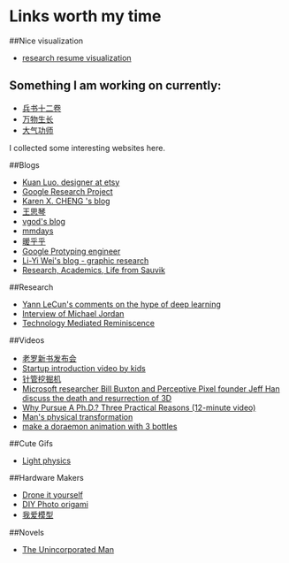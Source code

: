 Links worth my time
=================

##Nice visualization

- [research resume visualization](http://www.inputdesignoutput.com/gonzalo/documents/gonzalo.ramos.pdf)


## Something I am working on currently:
- [兵书十二卷](http://book.douban.com/subject/1290449/)
- [万物生长](http://book.douban.com/subject/3018339/)
- [大气功师](http://book.douban.com/subject/1470651/)

I collected some interesting websites here.

##Blogs

- [Kuan Luo. designer at etsy](http://www.kuanluo.com/)
- [Google Research Project](http://googleresearch.blogspot.com/)
- [Karen X. CHENG 's blog](http://www.karenx.com/)
- [王思琴](http://www.sisiwalkingaway.com/SisiWalkingAwayChinese/CNHomePage/CN_HomePage.htm)
- [vgod's blog](http://blog.vgod.tw/)
- [mmdays](http://mmdays.com/)
- [暖乎乎](http://www.nuanhuhu.net/)
- [Google Protyping engineer](http://smus.com/blog/)
- [Li-Yi Wei's blog - graphic research](http://blog.liyiwei.org/)
- [Research, Academics, Life from Sauvik](http://makewritelearn.com/lesson-learned-from-proposing-my-thesis-presenting)

##Research

- [Yann LeCun's comments on the hype of deep learning](https://www.facebook.com/yann.lecun/posts/10152348155137143)
- [Interview of Michael Jordan](http://spectrum.ieee.org/robotics/artificial-intelligence/machinelearning-maestro-michael-jordan-on-the-delusions-of-big-data-and-other-huge-engineering-efforts#qaTopicThree)
- [Technology Mediated Reminiscence](http://www.slideshare.net/WCTsai/20140520-technology-mediated-reminiscence-joes-phd-orals)



##Videos
- [老罗新书发布会](http://blog.sina.com.cn/s/blog_48f52a460101b5l0.html)
- [Startup introduction video by kids](http://mimobaby.com/story/)
- [针管挖掘机](http://v.ku6.com/show/LmC26zyjAkphGp-bZ-gI_g...html)
- [Microsoft researcher Bill Buxton and Perceptive Pixel founder Jeff Han discuss the death and resurrection of 3D](http://blogs.technet.com/b/firehose/archive/2014/02/26/microsoft-researcher-bill-buxton-and-perceptive-pixel-founder-jeff-han-discuss-the-death-and-resurrection-of-3d.aspx)
- [Why Pursue A Ph.D.? Three Practical Reasons (12-minute video)](http://vimeo.com/80236275)
- [Man's physical transformation](http://v.youku.com/v_show/id_XNjMyNDA1ODI4.html)
- [make a doraemon animation with 3 bottles](http://video.weibo.com/show?fid=1034:478439a9b6a5620679f158498e11a33f)

##Cute Gifs
- [Light physics](http://ww2.sinaimg.cn/bmiddle/64c91882gw1efpo7xgp6qg207y078e83.gif)


##Hardware Makers
- [Drone it yourself](http://jaspervanloenen.com/diy/)
- [DIY Photo origami](http://foldplay.com/foldplay.action)
- [我爱模型](http://www.5imx.com/)

##Novels
- [The Unincorporated Man](http://www.amazon.com/The-Unincorporated-Man-Dani-Kollin/dp/B005DI93O8#customerReviews)

